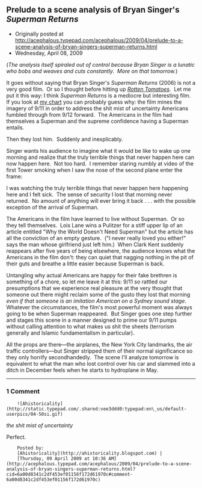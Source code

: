 ## Prelude to a scene analysis of Bryan Singer's <em>Superman Returns</em>

 * Originally posted at http://acephalous.typepad.com/acephalous/2009/04/prelude-to-a-scene-analysis-of-bryan-singers-superman-returns.html
 * Wednesday, April 08, 2009



(_The analysis itself spiraled out of control because Bryan Singer is a lunatic who bobs and weaves and cuts constantly.  More on that tomorrow._)

It goes without saying that Bryan Singer's _Superman Returns_ (2006) is not a very good film.  Or so I thought before hitting up _[Rotten Tomatoes](http://www.rottentomatoes.com/m/superman\_returns/?page=2&critic=creamcrop&sortby=date&name\_order=asc&view=#contentReviews)_.  Let me put it this way: I think _Superman Returns_ is a mediocre but interesting film.  If you look at [my chart](http://acephalous.typepad.com/acephalous/2009/04/fact-the-ongoing-quality-of-popular-culture-ruins-perfectly-fine-lectures.html) you can probably guess why: the film mines the imagery of 9/11 in order to address the shit mist of uncertainty Americans fumbled through from 9/12 forward.  The Americans in the film had themselves a Superman and the supreme confidence having a Superman entails.  

Then they lost him.  Suddenly and inexplicably.  

Singer wants his audience to imagine what it would be like to wake up one morning and realize that the truly terrible things that never happen here can now happen here.  Not too hard.  I remember staring numbly at video of the first Tower smoking when I saw the nose of the second plane enter the frame:



I was watching the truly terrible things that never happen here happening here and I felt sick.  The sense of security I lost that morning never returned.  No amount of anything will ever bring it back . . . with the possible exception of the arrival of Superman.  

The Americans in the film have learned to live without Superman.  Or so they tell themselves.  Lois Lane wins a Pulitzer for a stiff upper lip of an article entitled "Why the World Doesn't Need Superman" but the article has all the conviction of an empty gesture.  ("I never really loved you either!" says the man whose girlfriend just left him.)  When Clark Kent suddenly reappears after five years of being elsewhere, the audience knows what the Americans in the film don't: they can quiet that nagging nothing in the pit of their guts and breathe a little easier because Superman is back.  

Untangling why actual Americans are happy for their fake brethren is something of a chore, so let me leave it at this: 9/11 so rattled our presumptions that we experience real pleasure at the very thought that someone out there might reclaim some of the gusto they lost that morning _even if that someone is an imitation American on a Sydney sound stage_.  Whatever the circumstances, the film's most powerful moment was always going to be when Superman reappeared.  But Singer goes one step further and stages this scene in a manner designed to prime our 9/11 pumps without calling attention to what makes us shit the sheets (terrorism generally and Islamic fundamentalism in particular).  

All the props are there—the airplanes, the New York City landmarks, the air traffic controllers—but Singer stripped them of their normal significance so they only horrify secondhandedly.  The scene I'll analyze tomorrow is equivalent to what the man who lost control over his car and slammed into a ditch in December feels when he starts to hydroplane in May.

		

* * *

### 1 Comment 

		

                
[]()

	

		![Ahistoricality](http://static.typepad.com/.shared:vee3ddd0:typepad:en\_us/default-userpics/04-50si.gif)
	

	

		

_the shit mist of uncertainty_

Perfect.

	

		Posted by:
		[Ahistoricality](http://ahistoricality.blogspot.com) |
		[Thursday, 09 April 2009 at 10:36 AM](http://acephalous.typepad.com/acephalous/2009/04/prelude-to-a-scene-analysis-of-bryan-singers-superman-returns.html?cid=6a00d8341c2df453ef01156f172d61970c#comment-6a00d8341c2df453ef01156f172d61970c)

		

        